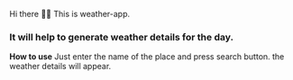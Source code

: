 Hi there 👋🏻
This is weather-app. 

### It will help to generate weather details for the day. 

**How to use**
Just enter the name of the place and press search button. the weather details will appear.

